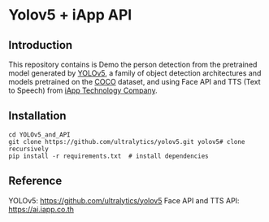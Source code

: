 # Yolov5 + iApp API

## Introduction

This repository contains is Demo the person detection from the pretrained model generated by [YOLOv5](https://github.com/ultralytics/yolov5), a family of object detection architectures and models pretrained on the [COCO](https://arxiv.org/abs/1405.0312) dataset, and using Face API and TTS (Text to Speech) from [iApp Technology Company](https://ai.iapp.co.th).

## Installation
```
cd YOLOv5_and_API
git clone https://github.com/ultralytics/yolov5.git yolov5# clone recursively
pip install -r requirements.txt  # install dependencies
```

## Reference
YOLOv5: https://github.com/ultralytics/yolov5
Face API and TTS API: https://ai.iapp.co.th